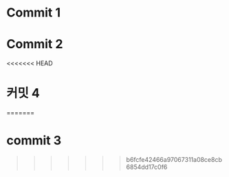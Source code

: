# Commit 1


# Commit 2


<<<<<<< HEAD
# 커밋 4
=======
# commit 3

>>>>>>> b6fcfe42466a97067311a08ce8cb6854dd17c0f6
